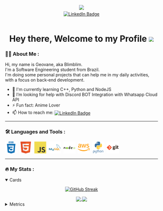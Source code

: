 <div id="header" align="center">
  <img src="https://avatarfiles.alphacoders.com/108/108917.png" width="150" />
  <div id="badgez">
  <a href="https://www.linkedin.com/in/geovane-cft/">
    <img align="center" src="https://img.shields.io/badge/LinkedIn-blue?style=for-the-badge&logo=linkedin&logoColor=white" alt="LinkedIn Badge"/>
  </a>
</div>
  <img align ="center" src="https://komarev.com/ghpvc/?username=BlimblimCFT&style=flat-square&color=blue" alt=""/>
 <h1>
  Hey there, Welcome to my Profile
  <img src="https://media.giphy.com/media/hvRJCLFzcasrR4ia7z/giphy.gif" width="30px"/>
</h1>
</div>


### :man_technologist: About Me :

Hi, my name is Geovane, aka Blimblim. <br>
I'm a Software Engineering student from Brazil. <br>
I'm doing some personal projects that can help me in my daily activities, with a focus on back-end development.

<ul dir="auto">
  <li> 🌱 I'm currently learning C++, Python and NodeJS </li>
  <li> 🤔 I’m looking for help with Discord BOT Integration with Whatsapp Cloud API </li>
  <li> ⚡ Fun fact: Anime Lover </li>
  <li> 📫 How to reach me: <a href="https://www.linkedin.com/in/geovane-cft/">
    <img align="center" src="https://img.shields.io/badge/LinkedIn-blue?style=for-the-badge&logo=linkedin&logoColor=white" alt="LinkedIn Badge" width="75"/>
  </a> </li>
</ul>

---

### :hammer_and_wrench: Languages and Tools :

<div>
  <img src="https://github.com/devicons/devicon/blob/master/icons/css3/css3-plain-wordmark.svg"  title="CSS3" alt="CSS" width="40" height="40"/>&nbsp;
  <img src="https://github.com/devicons/devicon/blob/master/icons/html5/html5-original.svg" title="HTML5" alt="HTML" width="40" height="40"/>&nbsp;
  <img src="https://github.com/devicons/devicon/blob/master/icons/javascript/javascript-original.svg" title="JavaScript" alt="JavaScript" width="40" height="40"/>&nbsp;
  <img src="https://github.com/devicons/devicon/blob/master/icons/mysql/mysql-original-wordmark.svg" title="MySQL"  alt="MySQL" width="40" height="40"/>&nbsp;
  <img src="https://github.com/devicons/devicon/blob/master/icons/nodejs/nodejs-original-wordmark.svg" title="NodeJS" alt="NodeJS" width="40" height="40"/>&nbsp;
  <img src="https://github.com/devicons/devicon/blob/master/icons/amazonwebservices/amazonwebservices-plain-wordmark.svg" title="AWS" alt="AWS" width="40" height="40"/>&nbsp;
  <img src="https://github.com/devicons/devicon/blob/master/icons/python/python-original-wordmark.svg" title="Python" alt="Python" width="40" height="40"/>&nbsp;
  <img src="https://github.com/devicons/devicon/blob/master/icons/git/git-original-wordmark.svg" title="Git" **alt="Git" width="40" height="40"/>
</div>

---

### :fire: My Stats :

<div>
<details open>
<summary>
Cards
</summary>
<div align="center">

[![GitHub Streak](http://github-readme-streak-stats.herokuapp.com?user=BlimblimCFT&theme=dark&background=000000)](https://git.io/streak-stats)

</div>
<div align="center">
<a href="https://github.com/BlimblimCFT">
  <img align="center" src="https://github-readme-stats.vercel.app/api?username=BlimblimCFT&count_private=true&show_icons=true&theme=maroongold&hide_border=true&line_height=20&card_width=0" />
</a>
<a href="https://github.com/BlimblimCFT">
  <img align="center" src="https://github-readme-stats.vercel.app/api/top-langs/?username=BlimblimCFT&count_private=true&show_icons=true&theme=maroongold&hide_border=true" />
</a>
</div>
</details>
</div>

<details>
<summary>
Metrics
</summary>
<img align="center" src="/github-metrics.svg" alt="Metrics" width="400">
</details>

<!--
**BlimblimCFT/BlimblimCFT** is a ✨ _special_ ✨ repository because its `README.md` (this file) appears on your GitHub profile.

Here are some ideas to get you started:

- 🔭 I’m currently working on ...
- 🌱 I’m currently learning ...
- 👯 I’m looking to collaborate on ...
- 🤔 I’m looking for help with Discord BOT Integration with Whatsapp Cloud API
- 💬 Ask me about anything
- 📫 How to reach me: ...
- ⚡ Fun fact: ...

[![MasterHead](https://raw.githubusercontent.com/BlimblimCFT/BlimblimCFT/7ef95a7ac21fcb5dd50a6223bce3a713b48171e9/header.png)](github.com/BlimblimCFT)


https://media.giphy.com/media/eSwGh3YK54JKU/giphy.gif
<div id="header" align="left">
  <img src="https://raw.githubusercontent.com/BlimblimCFT/BlimblimCFT/main/drpbsigmd9b91.gif" width="797.39" border-radius="100"/>
</div>

<div id="badges">
  <a href="https://www.linkedin.com/in/geovane-cft/">
    <img align="center" src="https://img.shields.io/badge/LinkedIn-blue?style=for-the-badge&logo=linkedin&logoColor=white" alt="LinkedIn Badge"/>
  </a>
  <img align ="center" src="https://komarev.com/ghpvc/?username=BlimblimCFT&style=flat-square&color=blue" alt=""/>
</div>



-->
